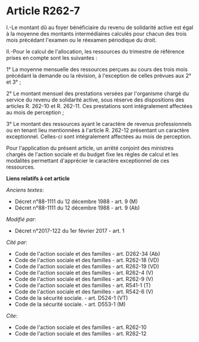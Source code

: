 # Article R262-7

I.-Le montant dû au foyer bénéficiaire du revenu de solidarité active est égal à la moyenne des montants intermédiaires
calculés pour chacun des trois mois précédant l'examen ou le réexamen périodique du droit. 

II.-Pour le calcul de l'allocation, les ressources du trimestre de référence prises en compte sont les suivantes : 

1° La moyenne mensuelle des ressources perçues au cours des trois mois précédant la demande ou la révision, à l'exception de
celles prévues aux 2° et 3° ; 

2° Le montant mensuel des prestations versées par l'organisme chargé du service du revenu de solidarité active, sous réserve
des dispositions des articles R. 262-10 et R. 262-11. Ces prestations sont intégralement affectées au mois de perception ; 

3° Le montant des ressources ayant le caractère de revenus professionnels ou en tenant lieu mentionnées à l'article R. 262-12
présentant un caractère exceptionnel. Celles-ci sont intégralement affectées au mois de perception. 

Pour l'application du présent article, un arrêté conjoint des ministres chargés de l'action sociale et du budget fixe les
règles de calcul et les modalités permettant d'apprécier le caractère exceptionnel de ces ressources.

**Liens relatifs à cet article**

_Anciens textes_:

  - Décret n°88-1111 du 12 décembre 1988 - art. 9 (M)
  - Décret n°88-1111 du 12 décembre 1988 - art. 9 (Ab)

_Modifié par_:

  - Décret n°2017-122 du 1er février 2017 - art. 1

_Cité par_:

  - Code de l'action sociale et des familles - art. D262-34 (Ab)
  - Code de l'action sociale et des familles - art. R262-18 (VD)
  - Code de l'action sociale et des familles - art. R262-19 (VD)
  - Code de l'action sociale et des familles - art. R262-4 (V)
  - Code de l'action sociale et des familles - art. R262-9 (V)
  - Code de l'action sociale et des familles - art. R541-1 (T)
  - Code de l'action sociale et des familles - art. R542-6 (V)
  - Code de la sécurité sociale. - art. D524-1 (VT)
  - Code de la sécurité sociale. - art. D553-1 (M)

_Cite_:

  - Code de l'action sociale et des familles - art. R262-10
  - Code de l'action sociale et des familles - art. R262-12
